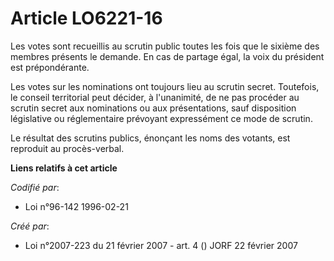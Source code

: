 # Article LO6221-16

Les votes sont recueillis au scrutin public toutes les fois que le sixième des membres présents le demande. En cas de partage
égal, la voix du président est prépondérante.

Les votes sur les nominations ont toujours lieu au scrutin secret. Toutefois, le conseil territorial peut décider, à
l'unanimité, de ne pas procéder au scrutin secret aux nominations ou aux présentations, sauf disposition législative ou
réglementaire prévoyant expressément ce mode de scrutin.

Le résultat des scrutins publics, énonçant les noms des votants, est reproduit au procès-verbal.

**Liens relatifs à cet article**

_Codifié par_:

  - Loi n°96-142 1996-02-21

_Créé par_:

  - Loi n°2007-223 du 21 février 2007 - art. 4 () JORF 22 février 2007
